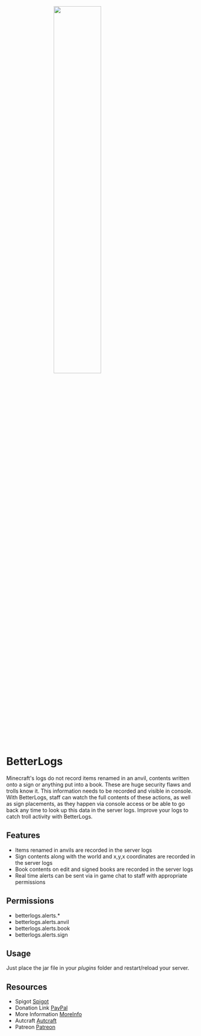 <img src="https://www.spigotmc.org/data/resource_icons/95/95934.jpg?1630677236" width="96" style="display: block; margin-left: auto; margin-right: auto; width: 50%;">

# BetterLogs
Minecraft's logs do not record items renamed in an anvil, contents written onto a sign or anything put into a book. These are huge security flaws and trolls know it.
This information needs to be recorded and visible in console. With BetterLogs, staff can watch the full contents of these actions, as well as sign placements, as they happen via console access or be able to go back any time to look up this data in the server logs.
Improve your logs to catch troll activity with BetterLogs.

## Features

- Items renamed in anvils are recorded in the server logs
- Sign contents along with the world and x,y,x coordinates are recorded in the server logs
- Book contents on edit and signed books are recorded in the server logs
- Real time alerts can be sent via in game chat to staff with appropriate permissions

## Permissions
- betterlogs.alerts.*
- betterlogs.alerts.anvil
- betterlogs.alerts.book
- betterlogs.alerts.sign

## Usage
Just place the jar file in your _plugins_ folder and restart/reload your server.

## Resources
- Spigot [Spigot]
- Donation Link [PayPal]
- More Information [MoreInfo]
- Autcraft [Autcraft]
- Patreon [Patreon]

[Spigot]: <https://www.spigotmc.org/resources/betterlogs.95934/>
[PayPal]: <https://www.paypal.me/autcraft>
[MoreInfo]: <https://www.autcraft.com/betterlogs>
[Autcraft]: <https://www.autcraft.com>
[Patreon]: <https://www.patreon.com/autcraft>
